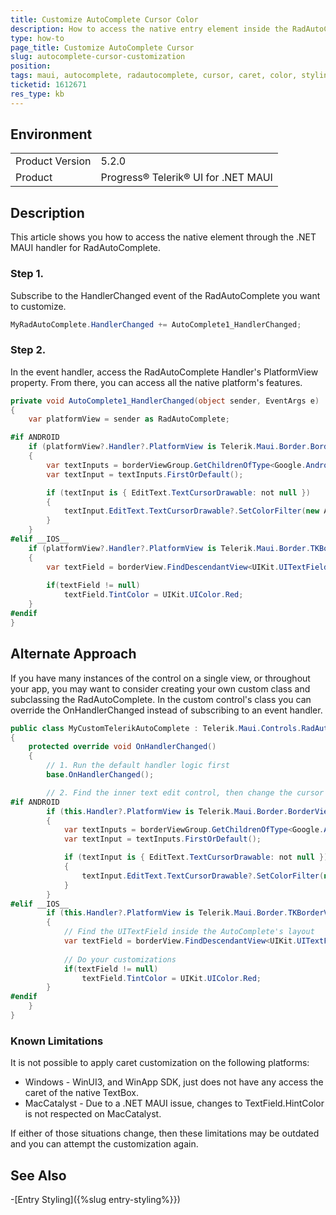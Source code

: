 ```yaml
---
title: Customize AutoComplete Cursor Color
description: How to access the native entry element inside the RadAutoComplete to customize the cursor
type: how-to
page_title: Customize AutoComplete Cursor
slug: autocomplete-cursor-customization
position: 
tags: maui, autocomplete, radautocomplete, cursor, caret, color, styling
ticketid: 1612671
res_type: kb
---
```


## Environment
<table>
	<tbody>
		<tr>
			<td>Product Version</td>
			<td>5.2.0</td>
		</tr>
		<tr>
			<td>Product</td>
			<td>Progress® Telerik® UI for .NET MAUI</td>
		</tr>
	</tbody>
</table>


## Description

This article shows you how to access the native element through the .NET MAUI handler for RadAutoComplete.

### Step 1.

Subscribe to the HandlerChanged event of the RadAutoComplete you want to customize.

```csharp
MyRadAutoComplete.HandlerChanged += AutoComplete1_HandlerChanged;
```

### Step 2.

In the event handler, access the RadAutoComplete Handler's PlatformView property. From there, you can access all the native platform's features.

```csharp
private void AutoComplete1_HandlerChanged(object sender, EventArgs e)
{
    var platformView = sender as RadAutoComplete;

#if ANDROID
    if (platformView?.Handler?.PlatformView is Telerik.Maui.Border.BorderViewGroup borderViewGroup)
    {
        var textInputs = borderViewGroup.GetChildrenOfType<Google.Android.Material.TextField.TextInputLayout>();
        var textInput = textInputs.FirstOrDefault();

        if (textInput is { EditText.TextCursorDrawable: not null })
        {
            textInput.EditText.TextCursorDrawable?.SetColorFilter(new Android.Graphics.PorterDuffColorFilter(Android.Graphics.Color.Red, Android.Graphics.PorterDuff.Mode.Darken));
        }
    }
#elif __IOS__
    if (platformView?.Handler?.PlatformView is Telerik.Maui.Border.TKBorderView borderView)
    {
        var textField = borderView.FindDescendantView<UIKit.UITextField>();
        
        if(textField != null)
            textField.TintColor = UIKit.UIColor.Red;
    }
#endif
}
```

## Alternate Approach

If you have many instances of the control on a single view, or throughout your app, you may want to consider creating your own custom class and subclassing the RadAutoComplete. In the custom control's class you can override the OnHandlerChanged instead of subscribing to an event handler.

```csharp
public class MyCustomTelerikAutoComplete : Telerik.Maui.Controls.RadAutoComplete
{
    protected override void OnHandlerChanged()
    {
        // 1. Run the default handler logic first
        base.OnHandlerChanged();

        // 2. Find the inner text edit control, then change the cursor
#if ANDROID
        if (this.Handler?.PlatformView is Telerik.Maui.Border.BorderViewGroup borderViewGroup)
        {
            var textInputs = borderViewGroup.GetChildrenOfType<Google.Android.Material.TextField.TextInputLayout>();
            var textInput = textInputs.FirstOrDefault();

            if (textInput is { EditText.TextCursorDrawable: not null })
            {
                textInput.EditText.TextCursorDrawable?.SetColorFilter(new Android.Graphics.PorterDuffColorFilter(Android.Graphics.Color.Red, Android.Graphics.PorterDuff.Mode.Darken));
            }
        }
#elif __IOS__
        if (this.Handler?.PlatformView is Telerik.Maui.Border.TKBorderView borderView)
        {
            // Find the UITextField inside the AutoComplete's layout
            var textField = borderView.FindDescendantView<UIKit.UITextField>();
            
            // Do your customizations
            if(textField != null)
                textField.TintColor = UIKit.UIColor.Red;
        }
#endif
    }
}
```

### Known Limitations

It is not possible to apply caret customization on the following platforms:

- Windows - WinUI3, and WinApp SDK, just does not have any access the caret of the native TextBox.
- MacCatalyst - Due to a .NET MAUI issue, changes to TextField.HintColor is not respected on MacCatalyst.

If either of those situations change, then these limitations may be outdated and you can attempt the customization again.

## See Also

-[Entry Styling]({%slug entry-styling%}})

